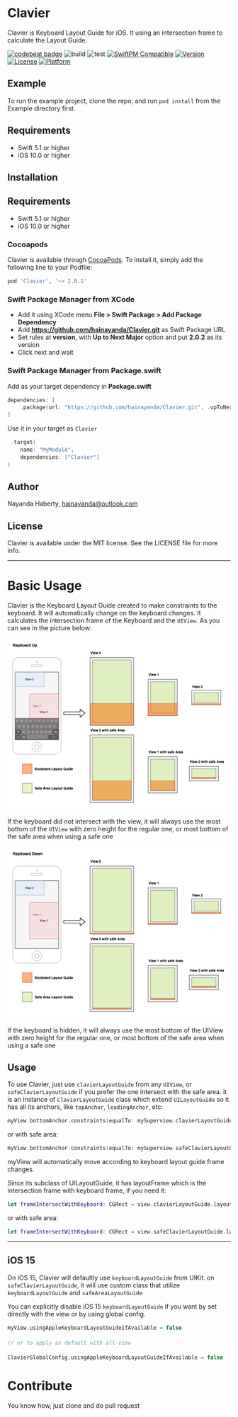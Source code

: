 # Clavier

Clavier is Keyboard Layout Guide for iOS. It using an intersection frame to calculate the Layout Guide.

[![codebeat badge](https://codebeat.co/badges/e012c68d-22fa-430a-8eb4-0c149d31f547)](https://codebeat.co/projects/github-com-hainayanda-clavier-main)
![build](https://github.com/hainayanda/Clavier/workflows/build/badge.svg)
![test](https://github.com/hainayanda/Clavier/workflows/test/badge.svg)
[![SwiftPM Compatible](https://img.shields.io/badge/SwiftPM-Compatible-brightgreen)](https://swift.org/package-manager/)
[![Version](https://img.shields.io/cocoapods/v/Clavier.svg?style=flat)](https://cocoapods.org/pods/Clavier)
[![License](https://img.shields.io/cocoapods/l/Clavier.svg?style=flat)](https://cocoapods.org/pods/Clavier)
[![Platform](https://img.shields.io/cocoapods/p/Clavier.svg?style=flat)](https://cocoapods.org/pods/Clavier)

## Example

To run the example project, clone the repo, and run `pod install` from the Example directory first.

## Requirements

- Swift 5.1 or higher
- iOS 10.0 or higher

## Installation

## Requirements

- Swift 5.1 or higher
- iOS 10.0 or higher

### Cocoapods

Clavier is available through [CocoaPods](https://cocoapods.org). To install
it, simply add the following line to your Podfile:

```ruby
pod 'Clavier', '~> 2.0.1'
```

### Swift Package Manager from XCode

- Add it using XCode menu **File > Swift Package > Add Package Dependency**
- Add **https://github.com/hainayanda/Clavier.git** as Swift Package URL
- Set rules at **version**, with **Up to Next Major** option and put **2.0.2** as its version
- Click next and wait

### Swift Package Manager from Package.swift

Add as your target dependency in **Package.swift**

```swift
dependencies: [
    .package(url: "https://github.com/hainayanda/Clavier.git", .upToNextMajor(from: "2.0.2"))
]
```

Use it in your target as `Clavier`

```swift
 .target(
    name: "MyModule",
    dependencies: ["Clavier"]
)
```

## Author

Nayanda Haberty, hainayanda@outlook.com

## License

Clavier is available under the MIT license. See the LICENSE file for more info.

***

# Basic Usage

Clavier is the Keyboard Layout Guide created to make constraints to the keyboard. It will automatically change on the keyboard changes. It calculates the intersection frame of the Keyboard and the `UIView`. As you can see in the picture below:

![alt text](https://github.com/hainayanda/Clavier/blob/main/KeyboardUp.png)

If the keyboard did not intersect with the view, it will always use the most bottom of the `UIView` with zero height for the regular one, or most bottom of the safe area when using a safe one

![alt text](https://github.com/hainayanda/Clavier/blob/main/KeyboardDown.png)

If the keyboard is hidden, it will always use the most bottom of the UIView with zero height for the regular one, or most bottom of the safe area when using a safe one

## Usage

To use Clavier, just use `clavierLayoutGuide` from any `UIView`, or `safeClavierLayoutGuide` if you prefer the one intersect with the safe area. it is an instance of `ClavierLayoutGuide` class which extend `UILayoutGuide` so it has all its anchors, like `topAnchor`, `leadingAnchor`, etc:

```swift
myView.bottomAnchor.constraints(equalTo: mySuperview.clavierLayoutGuide.topAnchor)
```

or with safe area:

```swift
myView.bottomAnchor.constraints(equalTo: mySuperview.safeClavierLayoutGuide.topAnchor)
```

myView will automatically move according to keyboard layout guide frame changes.

Since its subclass of UILayoutGuide, it has layoutFrame which is the intersection frame with keyboard frame, if you need it:

```swift
let frameIntersectWithKeyboard: CGRect = view.clavierLayoutGuide.layoutFrame
```

or with safe area:

```swift
let frameIntersectWithKeyboard: CGRect = view.safeClavierLayoutGuide.layoutFrame
```

***

## iOS 15

On iOS 15, Clavier will defaultly use `keyboardLayoutGuide` from UIKit. on `safeClavierLayoutGuide`, it will use custom class that utilize `keyboardLayoutGuide` and `safeAreaLayoutGuide`

You can explicitly disable iOS 15 `keyboardLayoutGuide` if you want by set directly with the view or by using global config.

```swift
myView.usingAppleKeyboardLayoutGuideIfAvailable = false

// or to apply as default with all view

ClavierGlobalConfig.usingAppleKeyboardLayoutGuideIfAvailable = false
```

# Contribute

You know how, just clone and do pull request
